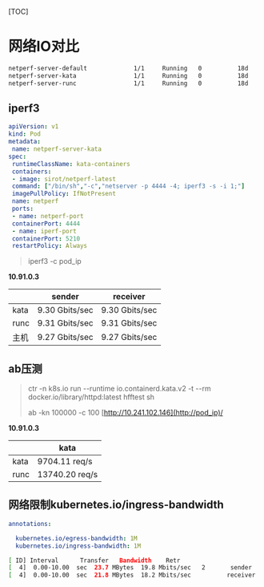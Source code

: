  [TOC]

# 网络IO对比
```bash
netperf-server-default             1/1     Running   0          18d     10.192.181.19    rqy-k8s-1 
netperf-server-kata                1/1     Running   0          18d     10.192.173.212   rqy-k8s-3 
netperf-server-runc                1/1     Running   0          18d     10.192.173.213   rqy-k8s-3 
```


## iperf3


```yaml
apiVersion: v1
kind: Pod
metadata:
 name: netperf-server-kata
spec:
 runtimeClassName: kata-containers
 containers:
 - image: sirot/netperf-latest
 command: ["/bin/sh","-c","netserver -p 4444 -4; iperf3 -s -i 1;"]
 imagePullPolicy: IfNotPresent
 name: netperf
 ports:
 - name: netperf-port
 containerPort: 4444
 - name: iperf-port
 containerPort: 5210
 restartPolicy: Always
```

> iperf3 -c pod_ip

**10.91.0.3**

|      | sender         | receiver       |
| ---- | -------------- | -------------- |
| kata | 9.30 Gbits/sec | 9.30 Gbits/sec |
| runc | 9.31 Gbits/sec | 9.31 Gbits/sec |
| 主机 | 9.27 Gbits/sec | 9.27 Gbits/sec |



## ab压测

> ctr -n k8s.io run --runtime io.containerd.kata.v2 -t --rm docker.io/library/httpd:latest hfftest sh
>
> ab -kn 100000 -c 100 [http://10.241.102.146](http://pod_ip)/

**10.91.0.3**

|      | kata           |
| ---- | -------------- |
| kata | 9704.11 req/s  |
| runc | 13740.20 req/s |



## 网络限制kubernetes.io/ingress-bandwidth

 

```yaml
annotations:

  kubernetes.io/egress-bandwidth: 1M
  kubernetes.io/ingress-bandwidth: 1M
```
```bash
[ ID] Interval      Transfer   Bandwidth    Retr
[  4]  0.00-10.00  sec  23.7 MBytes  19.8 Mbits/sec   2       sender
[  4]  0.00-10.00  sec  21.8 MBytes  18.2 Mbits/sec          receiver
```
 